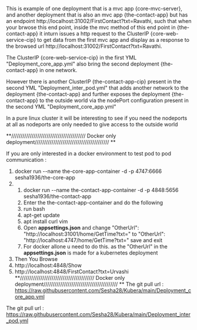 This is example of one deployment that is a mvc app {core-mvc-server}, and another deployment that is also an mvc app {the-contact-app} but has an endpoint http://localhost:31002/FirstContact?txt=Ravathi, such that when your brwose this end point, inside the mvc method of this end point in {the-contact-app} it inturn issues a http request to the ClusterIP {core-web-service-cip} to get data from the first mvc app and display as a response to the browsed url  http://localhost:31002/FirstContact?txt=Ravathi.

The ClusterIP {core-web-service-cip} in the first YML "Deployment_core_app.yml" also bring the second deployment {the-contact-app} in one network.

However there is another ClusterIP {the-contact-app-cip} present in the second YML "Deployment_inter_pod.yml" that adds another network to the deployment {the-contact-app} and further exposes the deployment {the-contact-app} to the outside world via the nodePort configuration present in the second YML "Deployment_core_app.yml"

In a pure linux cluster it will be interesting to see if you need the nodeports at all  as nodeports are only needed to give access to the outside world

**//////////////////////////////////////// Docker only deployment//////////////////////////////////////// **

If you are only interested in a docker environment to test pod to pod communication :

1. docker run --name the-core-app-container -d -p 4747:6666 sesha1936/the-core-app
2. 1. docker run --name the-contact-app-container -d -p 4848:5656 sesha1936/the-contact-app
   2. Enter the the-contact-app-container and do the following
     1. run bash
     2. apt-get update
     3. apt install curl vim
     4. Open **appsettings.json** and change  "OtherUrl": "http://localhost:31001/home/GetTime?txt=" to "OtherUrl": "http://localhost:4747/home/GetTime?txt=" save and exit
     5. For docker allone u need to do this. as the "OtherUrl" in the **appsettings.json** is made for a kubernetes deployment
3. Then You Browse
  1. http://localhost:4848/Show
  2. http://localhost:4848/FirstContact?txt=Urvashi
**//////////////////////////////////////// Docker only deployment//////////////////////////////////////// **
The git pull url : https://raw.githubusercontent.com/Sesha28/Kubera/main/Deployment_core_app.yml

The git pull url : https://raw.githubusercontent.com/Sesha28/Kubera/main/Deployment_inter_pod.yml

